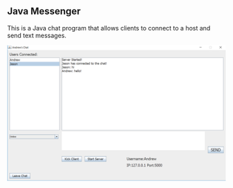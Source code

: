 ## **Java Messenger**
This is a Java chat program that allows clients to connect to a host and send text messages.

![Demo](Demo.PNG)
